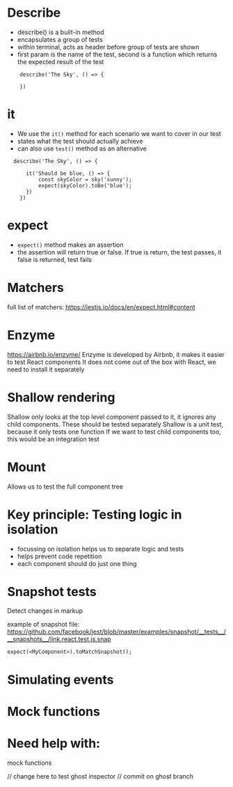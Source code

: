 # Describe
- describe() is a built-in method
- encapsulates a group of tests
- within terminal, acts as header before group of tests are shown
- first param is the name of the test, second is a function which returns the expected result of the test

```
    describe('The Sky', () => {

    })
```

# it
- We use the `it()` method for each scenario we want to cover in our test
- states what the test should actually achieve
- can also use `test()` method as an alternative

```
  describe('The Sky', () => {

      it('Should be blue, () => {
          const skyColor = sky('sunny');
          expect(skyColor).toBe('blue');
      })
    })
```


# expect 
- `expect()` method makes an assertion
- the assertion will return true or false. If true is return, the test passes, it false is returned, test fails

# Matchers
full list of matchers: 
https://jestjs.io/docs/en/expect.html#content

# Enzyme
https://airbnb.io/enzyme/
Enzyme is developed by Airbnb, it makes it easier to test React components
It does not come out of the box with React, we need to install it separately

# Shallow rendering
Shallow only looks at the top level component passed to it, it ignores any child components. These should be tested separately
Shallow is a unit test, because it only tests one function
If we want to test child components too, this would be an integration test

# Mount
Allows us to test the full component tree

# Key principle: Testing logic in isolation
- focussing on isolation helps us to separate logic and tests
- helps prevent code repetition
- each component should do just one thing


# Snapshot tests
Detect changes in markup

example of snapshot file: https://github.com/facebook/jest/blob/master/examples/snapshot/__tests__/__snapshots__/link.react.test.js.snap

```
expect(<MyComponent>).toMatchSnapshot();
```

# Simulating events

# Mock functions

# Need help with:
mock functions

// change here to test ghost inspector
// commit on ghost branch